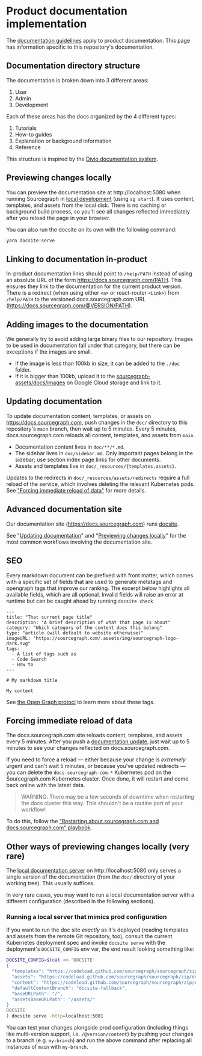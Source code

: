 # Product documentation implementation

The [documentation guidelines](https://handbook.sourcegraph.com/engineering/product_documentation) apply to product documentation. This page has information specific to this repository's documentation.

## Documentation directory structure

The documentation is broken down into 3 different areas:

1. User
1. Admin
1. Development

Each of these areas has the docs organized by the 4 different types:

1. Tutorials
1. How-to guides
1. Explanation or background information
1. Reference

This structure is inspired by the [Divio documentation system](https://documentation.divio.com/).

## Previewing changes locally

You can preview the documentation site at http://localhost:5080 when running Sourcegraph in [local development](../getting-started/index.md) (using `sg start`). It uses content, templates, and assets from the local disk. There is no caching or background build process, so you'll see all changes reflected immediately after you reload the page in your browser.

You can also run the docsite on its own with the following command:

```sh
yarn docsite:serve
```

## Linking to documentation in-product

In-product documentation links should point to `/help/PATH` instead of using an absolute URL of the form https://docs.sourcegraph.com/PATH. This ensures they link to the documentation for the current product version. There is a redirect (when using either `<a>` or react-router `<Link>`) from `/help/PATH` to the versioned docs.sourcegraph.com URL (https://docs.sourcegraph.com/@VERSION/PATH).

## Adding images to the documentation

We generally try to avoid adding large binary files to our repository. Images to be used in documentation fall under that category, but there can be exceptions if the images are small.

- If the image is less than 100kb in size, it can be added to the `./doc` folder.
- If it is bigger than 100kb, upload it to the [sourcegraph-assets/docs/images](https://console.cloud.google.com/storage/browser/sourcegraph-assets/docs/images/?project=sourcegraph-de&folder=true&organizationId=true) on Google Cloud storage and link to it.

## Updating documentation

To update documentation content, templates, or assets on https://docs.sourcegraph.com, push changes in the `doc/` directory to this repository's `main` branch, then wait up to 5 minutes. Every 5 minutes, docs.sourcegraph.com reloads all content, templates, and assets from `main`.

- Documentation content lives in `doc/**/*.md`.
- The sidebar lives in `doc/sidebar.md`. Only important pages belong in the sidebar; use section index page links for other documents.
- Assets and templates live in `doc/_resources/{templates,assets}`.

Updates to the redirects in `doc/_resources/assets/redirects` require a full reload of the service, which involves deleting the relevant Kubernetes pods. See ["Forcing immediate reload of data"](#forcing-immediate-reload-of-data) for more details.

## Advanced documentation site

Our documentation site (https://docs.sourcegraph.com) runs [docsite](https://github.com/sourcegraph/docsite).

See "[Updating documentation](#updating-documentation)" and "[Previewing changes locally](#previewing-changes-locally)" for the most common workflows involving the documentation site.

## SEO

Every markdown document can be prefixed with front matter, which comes with a specific set of fields that are used
to generate metatags and opengraph tags that improve our ranking. The excerpt below highlights all available fields, which are all optional. Invalid fields will raise an error at runtime but can be caught ahead by running `docsite check`

```
---
title: "That current page title"
description: "A brief description of what that page is about"
category: "Which category of the content does this belong"
type: "article (will default to website otherwise)"
imageURL: "https://sourcegraph.com/.assets/img/sourcegraph-logo-dark.svg"
tags: 
  - A list of tags such as
  - Code Search
  - How to
---

# My markdown title 

My content
```

See [the Open Graph protocl](https://ogp.me) to learn more about these tags.

## Forcing immediate reload of data

The docs.sourcegraph.com site reloads content, templates, and assets every 5 minutes. After you push a [documentation update](#updating-documentation), just wait up to 5 minutes to see your changes reflected on docs.sourcegraph.com.

If you need to force a reload — either because your change is _extremely_ urgent and can't wait 5 minutes, or because you've updated redirects — you can delete the `docs-sourcegraph-com-*` Kubernetes pod on the Sourcegraph.com Kubernetes cluster. Once done, it will restart and come back online with the latest data.

>WARNING: There may be a few seconds of downtime when restarting the docs cluster this way. This shouldn't be a routine part of your workflow!

To do this, follow the ["Restarting about.sourcegraph.com and docs.sourcegraph.com" playbook](https://handbook.sourcegraph.com/engineering/deployments/playbooks#restarting-about-sourcegraph-com-and-docs-sourcegraph-com).

## Other ways of previewing changes locally (very rare)

The [local documentation server](#previewing-changes-locally) on http://localhost:5080 only serves a single version of the documentation (from the `doc/` directory of your working tree). This usually suffices.

In very rare cases, you may want to run a local documentation server with a different configuration (described in the following sections).

### Running a local server that mimics prod configuration

If you want to run the doc site *exactly* as it's deployed (reading templates and assets from the remote Git repository, too), consult the current Kubernetes deployment spec and invoke `docsite serve` with the deployment's `DOCSITE_CONFIG` env var, the end result looking something like:

```bash
DOCSITE_CONFIG=$(cat <<-'DOCSITE'
{
  "templates": "https://codeload.github.com/sourcegraph/sourcegraph/zip/docsite-fallback#*/doc/_resources/templates/",
  "assets": "https://codeload.github.com/sourcegraph/sourcegraph/zip/docsite-fallback#*/doc/_resources/assets/",
  "content": "https://codeload.github.com/sourcegraph/sourcegraph/zip/refs/heads/$VERSION#*/doc/",
  "defaultContentBranch": "docsite-fallback",
  "baseURLPath": "/",
  "assetsBaseURLPath": "/assets/"
}
DOCSITE
) docsite serve -http=localhost:5081
```

You can test your changes alongside prod configuration (including things like multi-version support, i.e. `/@version/content`) by pushing your changes to a branch (e.g. `my-branch`) and run the above command after replacing all instances of `main` with `my-branch`.
